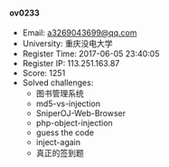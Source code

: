 #### ov0233  

* Email: a3269043699@qq.com  
* University: 重庆没电大学  
* Register Time: 2017-06-05 23:40:05  
* Register IP: 113.251.163.87  
* Score: 1251  
* Solved challenges: 
  * 图书管理系统  
  * md5-vs-injection  
  * SniperOJ-Web-Browser  
  * php-object-injection  
  * guess the code  
  * inject-again  
  * 真正的签到题  
